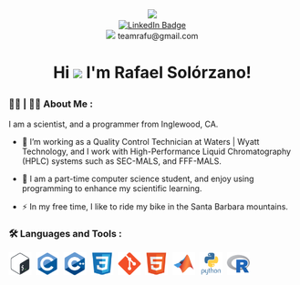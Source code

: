 <div id="header" align="center">
  <img src="https://media.giphy.com/media/1GEATImIxEXVR79Dhk/giphy.gif" width="250"/>
</div>

<div id="badges" align = "center" >
  <a href="www.linkedin.com/in/rafael-solorzano-ucsb22">
    <img src="https://img.shields.io/badge/LinkedIn-blue?style=for-the-badge&logo=linkedin&logoColor=white" alt="LinkedIn Badge"/>
  </a>
</div> 

<div id="badges" align = "center" >
  <a>
    <img width="20" src="https://user-images.githubusercontent.com/5141132/50740364-7ea80880-1217-11e9-8faf-2348e31beedd.png" >
  teamrafu@gmail.com
  </a>
</div> 

<h1 align="center">
  
  Hi <img src="https://media.giphy.com/media/hvRJCLFzcasrR4ia7z/giphy.gif" width="30px"/> I'm Rafael Solórzano!
</h1>

### :scientist: | :technologist:	About Me : 
I am a scientist, and a programmer from Inglewood, CA.


- :telescope: I’m working as a Quality Control Technician at Waters | Wyatt Technology, and I work with High-Performance Liquid Chromatography (HPLC) systems such as SEC-MALS, and FFF-MALS.

- :seedling: I am a part-time computer science student, and enjoy using programming to enhance my scientific learning. 

- :zap: In my free time, I like to ride my bike in the Santa Barbara mountains.



  
### :hammer_and_wrench: Languages and Tools :
<div>
    <img src="https://github.com/devicons/devicon/blob/master/icons/bash/bash-original.svg" title="BASH" alt="BASH" width="40" height="40"/>&nbsp;
    <img src="https://github.com/devicons/devicon/blob/master/icons/c/c-original.svg" title="C" alt="C" width="40" height="40"/>&nbsp;
    <img src="https://github.com/devicons/devicon/blob/master/icons/cplusplus/cplusplus-original.svg" title="C++" alt="C++" width="40" height="40"/>&nbsp;
    <img src="https://github.com/devicons/devicon/blob/master/icons/css3/css3-original.svg" title="CSS 3" alt="CSS 3" width="40" height="40"/>&nbsp;
    <img src="https://github.com/devicons/devicon/blob/master/icons/git/git-original.svg" title="Git" alt="Git" width="40" height="40"/>&nbsp;
    <img src="https://github.com/devicons/devicon/blob/master/icons/html5/html5-original.svg" title="HTML 5" alt="HTML 5" width="40" height="40"/>&nbsp;
    <img src="https://github.com/devicons/devicon/blob/master/icons/matlab/matlab-original.svg" title="Matlab" alt="Matlab" width="40" height="40"/>&nbsp;
    <img src="https://github.com/devicons/devicon/blob/master/icons/python/python-original-wordmark.svg" title="Python" alt="Python" width="40" height="40"/>&nbsp;
    <img src="https://github.com/devicons/devicon/blob/master/icons/r/r-original.svg" title="R" alt="R" width="40" height="40"/>&nbsp;

    


</div>
